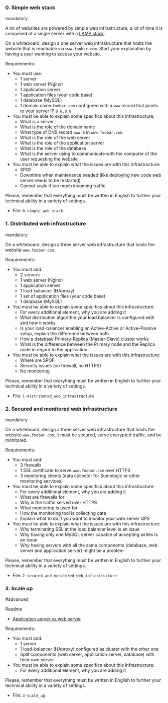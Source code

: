 ### 0\. Simple web stack

mandatory

A lot of websites are powered by simple web infrastructure, a lot of time it is composed of a single server with a [LAMP stack](https://intranet.alxswe.com/rltoken/YVDX0XsC6XHp0nmezvT9vQ "LAMP stack").

On a whiteboard, design a one server web infrastructure that hosts the website that is reachable via `www.foobar.com`. Start your explanation by having a user wanting to access your website.

Requirements:

- You must use:
  - 1 server
  - 1 web server (Nginx)
  - 1 application server
  - 1 application files (your code base)
  - 1 database (MySQL)
  - 1 domain name `foobar.com` configured with a `www` record that points to your server IP `8.8.8.8`
- You must be able to explain some specifics about this infrastructure:
  - What is a server
  - What is the role of the domain name
  - What type of DNS record `www` is in `www.foobar.com`
  - What is the role of the web server
  - What is the role of the application server
  - What is the role of the database
  - What is the server using to communicate with the computer of the user requesting the website
- You must be able to explain what the issues are with this infrastructure:
  - SPOF
  - Downtime when maintenance needed (like deploying new code web server needs to be restarted)
  - Cannot scale if too much incoming traffic

Please, remember that everything must be written in English to further your technical ability in a variety of settings.

- File: `0-simple_web_stack`

### 1\. Distributed web infrastructure

mandatory

On a whiteboard, design a three server web infrastructure that hosts the website `www.foobar.com`.

Requirements:

- You must add:
  - 2 servers
  - 1 web server (Nginx)
  - 1 application server
  - 1 load-balancer (HAproxy)
  - 1 set of application files (your code base)
  - 1 database (MySQL)
- You must be able to explain some specifics about this infrastructure:
  - For every additional element, why you are adding it
  - What distribution algorithm your load balancer is configured with and how it works
  - Is your load-balancer enabling an Active-Active or Active-Passive setup, explain the difference between both
  - How a database Primary-Replica (Master-Slave) cluster works
  - What is the difference between the Primary node and the Replica node in regard to the application
- You must be able to explain what the issues are with this infrastructure:
  - Where are SPOF
  - Security issues (no firewall, no HTTPS)
  - No monitoring

Please, remember that everything must be written in English to further your technical ability in a variety of settings.

- File: `1-distributed_web_infrastructure`

### 2\. Secured and monitored web infrastructure

mandatory

On a whiteboard, design a three server web infrastructure that hosts the website `www.foobar.com`, it must be secured, serve encrypted traffic, and be monitored.

Requirements:

- You must add:
  - 3 firewalls
  - 1 SSL certificate to serve `www.foobar.com` over HTTPS
  - 3 monitoring clients (data collector for Sumologic or other monitoring services)
- You must be able to explain some specifics about this infrastructure:
  - For every additional element, why you are adding it
  - What are firewalls for
  - Why is the traffic served over HTTPS
  - What monitoring is used for
  - How the monitoring tool is collecting data
  - Explain what to do if you want to monitor your web server QPS
- You must be able to explain what the issues are with this infrastructure:
  - Why terminating SSL at the load balancer level is an issue
  - Why having only one MySQL server capable of accepting writes is an issue
  - Why having servers with all the same components (database, web server and application server) might be a problem

Please, remember that everything must be written in English to further your technical ability in a variety of settings.

- File: `2-secured_and_monitored_web_infrastructure`

### 3\. Scale up

#advanced

Readme

- [Application server vs web server](https://intranet.alxswe.com/rltoken/toFi_SdFHyi2MaELB8ekqw "Application server vs web server")

Requirements:

- You must add:
  - 1 server
  - 1 load-balancer (HAproxy) configured as cluster with the other one
  - Split components (web server, application server, database) with their own server
- You must be able to explain some specifics about this infrastructure:
  - For every additional element, why you are adding it

Please, remember that everything must be written in English to further your technical ability in a variety of settings.

- File: `3-scale_up`
